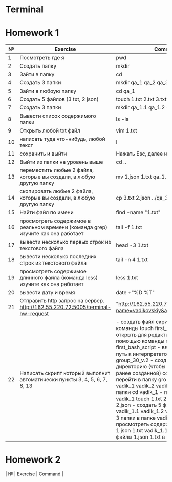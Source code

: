 # Terminal
# Homework 1

| № | Exercise | Command |
|---|---|---|
| 1 | Посмотреть где я | pwd |
| 2|Создать папку |mkdir |
| 3| Зайти в папку| cd|
|4 | Создать 3 папки |mkdir qa_1 qa_2 qa_3 |
|5 |Зайти в любоую папку |cd qa_1 |
|6 | Создать 5 файлов (3 txt, 2 json)|touch 1.txt 2.txt 3.txt 1.json 2.json |
| 7| Создать 3 папки|mkdir qa_1.1 qa_1.2 qa_1.3 |
|8 | Вывести список содержимого папки|ls -la |
| 9| Открыть любой txt файл|vim 1.txt |
| 10| написать туда что-нибудь, любой текст|I |
| 11| сохранить и выйти|Нажать Esc, далее нажать :wq |
|12 | Выйти из папки на уровень выше|cd .. |
| 13|переместить любые 2 файла, которые вы создали, в любую другую папку |mv 1.json 1.txt qa_1.1 |
| 14|скопировать любые 2 файла, которые вы создали, в любую другую папку | cp 3.txt 2.json ../qa_3|
| 15|Найти файл по имени | find -name "1.txt"|
| 16| просмотреть содержимое в реальном времени (команда grep) изучите как она работает| tail -f 1.txt|
|17 |вывести несколько первых строк из текстового файла | head -3 1.txt|
|18 | вывести несколько последних строк из текстового файла|tail -n 4 1.txt |
|19 | просмотреть содержимое длинного файла (команда less) изучите как она работает|less 1.txt  |
| 20| вывести дату и время|date +"%D %T" |
|21|Отправить http запрос на сервер. http://162.55.220.72:5005/terminal-hw-request|"http://162.55.220.72:5005/get_method?name=vadikovskiy&age=36"|
|22|Написать скрипт который выполнит автоматически пункты 3, 4, 5, 6, 7, 8, 13|- создать файл скрипта с помощью команды touch first_bash_script.sh - открыть для редактирования с помощью команды cat >> first_bash_script - ввести: #!/bin/bash - путь к интерпретатору mkdir group_30_v.2 - создать новую директорию (чтобы не путаться с уже ранее созданной) cd group_30_v.2 - перейти в папку group_30_v.2 mkdir vadik_1 vadik_2 vadik_3 - создать 3 папки cd vadik_1 - перейти в папку vadik_1 touch 1.txt 2.txt 3.txt 1.json 2.json - создать 5 файлов mkdir vadik_1.1 vadik_1.2 vadik_1.3 - создать 3 папки в папке vadik_1 ls -la - просмотреть содержимое каталога mv 1.json 1.txt vadik_1.1 - переместить файлы 1.json 1.txt в папку vadik_1.1|


# Homework 2

| № | Exercise | Command |
